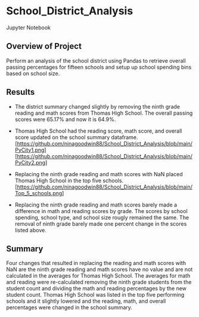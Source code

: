# School_District_Analysis
Jupyter Notebook 
## Overview of Project
Perform an analysis of the school district using Pandas to retrieve overall passing percentages for fifteen schools and setup up school spending bins based on school size.
## Results
* The district summary changed slightly by removing the ninth grade reading and math scores from Thomas High School. The overall passing scores were 65.17% and now it is 64.9%.

* Thomas High School had the reading score, math score, and overall score updated on the school summary dataframe.
[https://github.com/ninagoodwin88/School_District_Analysis/blob/main/PyCity1.png]
[https://github.com/ninagoodwin88/School_District_Analysis/blob/main/PyCity2.png]

* Replacing the ninth grade reading and math scores with NaN placed Thomas High School in the top five schools.
[https://github.com/ninagoodwin88/School_District_Analysis/blob/main/Top_5_schools.png]

* Replacing the ninth grade reading and math scores barely made a difference in math and reading scores by grade. The scores by school spending, school type, and school size rougly remained the same. The removal of ninth grade barely made one percent change in the scores listed above.
## Summary
Four changes that resulted in replacing the reading and math scores with NaN are the ninth grade reading and math scores have no value and are not calculated in the averages for Thomas High School. The averages for math and reading were re-calculated removing the ninth grade students from the student count and dividing the math and reading percentages by the new student count. Thomas High School was listed in the top five performing schools and it slightly lowered and the reading, math, and overall percentages were changed in the school summary.
